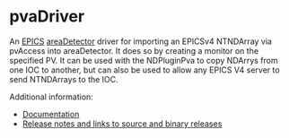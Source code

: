 pvaDriver
=================
An 
[EPICS](http://www.aps.anl.gov/epics)
[areaDetector](https://github.com/areaDetector/areaDetector/blob/master/README.md)
driver for importing an EPICSv4 NTNDArray via pvAccess into areaDetector.
It does so by creating a monitor on the specified PV.  It can be used with the
NDPluginPva to copy NDArrys from one IOC to another, but can also be used to
allow any EPICS V4 server to send NTNDArrays to the IOC.


Additional information:
* [Documentation](https://areadetector.github.io/master/pvaDriver/pvaDriver.html)
* [Release notes and links to source and binary releases](RELEASE.md)
